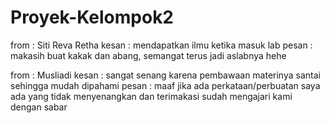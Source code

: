 # Proyek-Kelompok2
from  : Siti Reva Retha
kesan : mendapatkan ilmu ketika masuk lab
pesan : makasih buat kakak dan abang, semangat terus jadi aslabnya hehe

from : Musliadi
kesan : sangat senang karena pembawaan materinya santai sehingga mudah dipahami
pesan : maaf jika ada perkataan/perbuatan saya ada yang tidak menyenangkan dan terimakasi sudah mengajari kami dengan sabar
